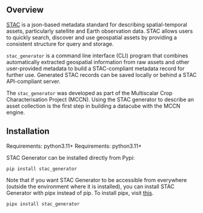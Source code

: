 
## Overview

[STAC](https://stacspec.org/en) is a json-based metadata standard for describing spatial-temporal assets, particularly satellite and Earth observation data. STAC allows users to quickly search, discover and use geospatial assets by providing a consistent structure for query and storage.

`stac_generator` is a command line interface (CLI) program that combines automatically extracted geospatial information from raw assets and other user-provided metadata to build a STAC-compliant metadata record for further use. Generated STAC records can be saved locally or behind a STAC API-compliant server.

The `stac_generator` was developed as part of the Multiscalar Crop Characterisation Project (MCCN). Using the STAC generator to describe an asset collection is the first step in building a datacube with the MCCN engine.

## Installation

Requirements: python3.11+
Requirements: python3.11+

STAC Generator can be installed directly from Pypi:

```
pip install stac_generator
```

Note that if you want STAC Generator to be accessible from everywhere (outside the environment where it is installed), you can install STAC Generator with pipx instead of pip. To install pipx, visit [this](https://pipx.pypa.io/stable/installation/).

```
pipx install stac_generator
```
